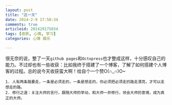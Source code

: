 ```yaml
---
layout: post
title: "这一天"
date: 2014-2-9 17:50:34 
comments: true
articleid: 201429175034 
tags: [收获, 心情, 学习]
categories: 心情 娱乐

---
```

很无奈的说，整了一天`github pages`和`Octopress`也才整成这样，十分感叹自己的能力。不过却也有一些收获：比如我终于搭建了一个博客，了解了如何搭建个人博客的过程。总的说今天收获蛮大啊！给自个一个赞O(∩_∩)O~  
```
1. 人有两条路要走，一条是必须走的，一条是想走的，你必须把必须走的路走漂亮，才可以走想走的路。  
2. 修行之道：关注大师的言行，跟随大师的举动，和大师一并修行，领会大师的意境，成为真正的大师。
```
<!--more-->

